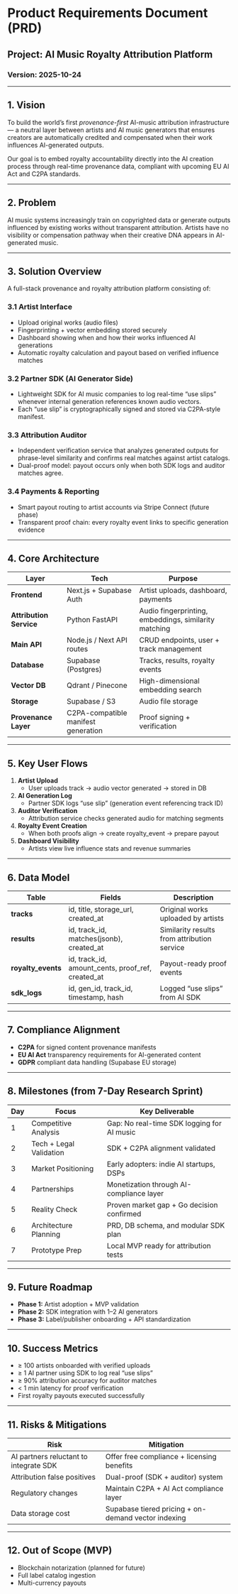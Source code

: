 # Product Requirements Document (PRD)

## Project: AI Music Royalty Attribution Platform

### Version: 2025-10-24

---

## 1. Vision

To build the world’s first _provenance-first_ AI-music attribution infrastructure — a neutral layer between artists and AI music generators that ensures creators are automatically credited and compensated when their work influences AI-generated outputs.

Our goal is to embed royalty accountability directly into the AI creation process through real-time provenance data, compliant with upcoming EU AI Act and C2PA standards.

---

## 2. Problem

AI music systems increasingly train on copyrighted data or generate outputs influenced by existing works without transparent attribution. Artists have no visibility or compensation pathway when their creative DNA appears in AI-generated music.

---

## 3. Solution Overview

A full-stack provenance and royalty attribution platform consisting of:

### 3.1 Artist Interface

- Upload original works (audio files)
- Fingerprinting + vector embedding stored securely
- Dashboard showing when and how their works influenced AI generations
- Automatic royalty calculation and payout based on verified influence matches

### 3.2 Partner SDK (AI Generator Side)

- Lightweight SDK for AI music companies to log real-time “use slips” whenever internal generation references known audio vectors.
- Each “use slip” is cryptographically signed and stored via C2PA-style manifest.

### 3.3 Attribution Auditor

- Independent verification service that analyzes generated outputs for phrase-level similarity and confirms real matches against artist catalogs.
- Dual-proof model: payout occurs only when both SDK logs and auditor matches agree.

### 3.4 Payments & Reporting

- Smart payout routing to artist accounts via Stripe Connect (future phase)
- Transparent proof chain: every royalty event links to specific generation evidence

---

## 4. Core Architecture

| Layer                   | Tech                                | Purpose                                               |
| ----------------------- | ----------------------------------- | ----------------------------------------------------- |
| **Frontend**            | Next.js + Supabase Auth             | Artist uploads, dashboard, payments                   |
| **Attribution Service** | Python FastAPI                      | Audio fingerprinting, embeddings, similarity matching |
| **Main API**            | Node.js / Next API routes           | CRUD endpoints, user + track management               |
| **Database**            | Supabase (Postgres)                 | Tracks, results, royalty events                       |
| **Vector DB**           | Qdrant / Pinecone                   | High-dimensional embedding search                     |
| **Storage**             | Supabase / S3                       | Audio file storage                                    |
| **Provenance Layer**    | C2PA-compatible manifest generation | Proof signing + verification                          |

---

## 5. Key User Flows

1. **Artist Upload**
   - User uploads track → audio vector generated → stored in DB
2. **AI Generation Log**
   - Partner SDK logs “use slip” (generation event referencing track ID)
3. **Auditor Verification**
   - Attribution service checks generated audio for matching segments
4. **Royalty Event Creation**
   - When both proofs align → create royalty_event → prepare payout
5. **Dashboard Visibility**
   - Artists view live influence stats and revenue summaries

---

## 6. Data Model

| Table              | Fields                                            | Description                                 |
| ------------------ | ------------------------------------------------- | ------------------------------------------- |
| **tracks**         | id, title, storage_url, created_at                | Original works uploaded by artists          |
| **results**        | id, track_id, matches(jsonb), created_at          | Similarity results from attribution service |
| **royalty_events** | id, track_id, amount_cents, proof_ref, created_at | Payout-ready proof events                   |
| **sdk_logs**       | id, gen_id, track_id, timestamp, hash             | Logged “use slips” from AI SDK              |

---

## 7. Compliance Alignment

- **C2PA** for signed content provenance manifests
- **EU AI Act** transparency requirements for AI-generated content
- **GDPR** compliant data handling (Supabase EU storage)

---

## 8. Milestones (from 7-Day Research Sprint)

| Day | Focus                   | Key Deliverable                            |
| --- | ----------------------- | ------------------------------------------ |
| 1   | Competitive Analysis    | Gap: No real-time SDK logging for AI music |
| 2   | Tech + Legal Validation | SDK + C2PA alignment validated             |
| 3   | Market Positioning      | Early adopters: indie AI startups, DSPs    |
| 4   | Partnerships            | Monetization through AI-compliance layer   |
| 5   | Reality Check           | Proven market gap + Go decision confirmed  |
| 6   | Architecture Planning   | PRD, DB schema, and modular SDK plan       |
| 7   | Prototype Prep          | Local MVP ready for attribution tests      |

---

## 9. Future Roadmap

- **Phase 1:** Artist adoption + MVP validation
- **Phase 2:** SDK integration with 1–2 AI generators
- **Phase 3:** Label/publisher onboarding + API standardization

---

## 10. Success Metrics

- ≥ 100 artists onboarded with verified uploads
- ≥ 1 AI partner using SDK to log real “use slips”
- ≥ 90% attribution accuracy for auditor matches
- < 1 min latency for proof verification
- First royalty payouts executed successfully

---

## 11. Risks & Mitigations

| Risk                                   | Mitigation                                          |
| -------------------------------------- | --------------------------------------------------- |
| AI partners reluctant to integrate SDK | Offer free compliance + licensing benefits          |
| Attribution false positives            | Dual-proof (SDK + auditor) system                   |
| Regulatory changes                     | Maintain C2PA + AI Act compliance layer             |
| Data storage cost                      | Supabase tiered pricing + on-demand vector indexing |

---

## 12. Out of Scope (MVP)

- Blockchain notarization (planned for future)
- Full label catalog ingestion
- Multi-currency payouts
